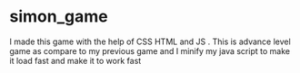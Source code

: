 # simon_game
I made this game with the help of CSS HTML and JS . This is advance level game as compare to my previous game 
and I minify my java script to make it load fast and make it to work fast 

